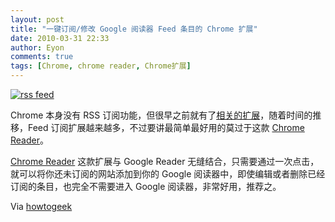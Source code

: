 ```yaml
---
layout: post
title: "一键订阅/修改 Google 阅读器 Feed 条目的 Chrome 扩展"
date: 2010-03-31 22:33
author: Eyon
comments: true
tags: [Chrome, chrome reader, Chrome扩展]
---
```

<a href="http://img.chromi.org/2010/03/rss-feed.png">![](http://img.chromi.org/2010/03/rss-feed-550x167.png "rss feed")</a>

Chrome 本身没有 RSS 订阅功能，但很早之前就有了[相关的扩展](http://www.chromi.org/archives/1966)，随着时间的推移，Feed 订阅扩展越来越多，不过要讲最简单最好用的莫过于这款 [Chrome Reader](https://chrome.google.com/extensions/detail/lojpenhmoajbiciapkjkiekmobleogjc)。

[Chrome Reader](https://chrome.google.com/extensions/detail/lojpenhmoajbiciapkjkiekmobleogjc) 这款扩展与 Google Reader 无缝结合，只需要通过一次点击，就可以将你还未订阅的网站添加到你的 Google 阅读器中，即使编辑或者删除已经订阅的条目，也完全不需要进入 Google 阅读器，非常好用，推荐之。

Via [howtogeek](http://www.howtogeek.com/howto/14061/subscribe-to-rss-feeds-in-chrome-with-a-single-click/)
